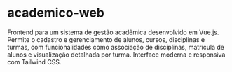 # academico-web
Frontend para um sistema de  gestão acadêmica desenvolvido em Vue.js. Permite o cadastro e gerenciamento de alunos, cursos, disciplinas e turmas, com funcionalidades como associação de disciplinas, matrícula de alunos e visualização detalhada por turma. Interface moderna e responsiva com Tailwind CSS.
